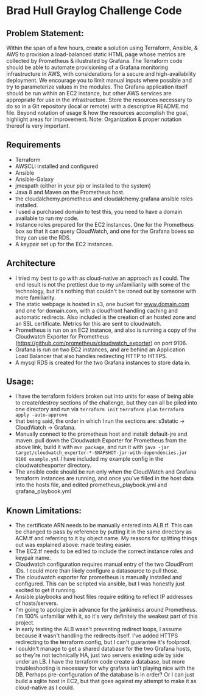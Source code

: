 # Brad Hull Graylog Challenge Code

## Problem Statement:
Within the span of a few hours, create a solution using Terraform,
Ansible, & AWS to provision a load-balanced static HTML page whose
metrics are collected by Prometheus & illustrated by Grafana.
The Terraform code should be able to automate provisioning of a Grafana
monitoring infrastructure in AWS, with considerations for a secure and
high-availability deployment. We encourage you to limit manual inputs where
possible and try to parameterize values in the modules. The Grafana application
itself should be run within an EC2 instance, but other AWS services are
appropriate for use in the infrastructure.
Store the resources necessary to do so in a Git repository (local or
remote) with a descriptive README.md file.
Beyond notation of usage & how the resources accomplish the goal,
highlight areas for improvement.
Note: Organization & proper notation thereof is very important.

## Requirements
- Terraform
- AWSCLI installed and configured
- Ansible
- Ansible-Galaxy
- jmespath (either in your pip or installed to the system)
- Java 8 and Maven on the Prometheus host.
- the cloudalchemy.prometheus and cloudalchemy.grafana ansible roles installed.
- I used a purchased domain to test this, you need to have a domain available to run my code.
- Instance roles prepared for the EC2 instances. One for the Prometheus box so that it can query CloudWatch, and one for the Grafana boxes so they can use the RDS.
- A keypair set up for the EC2 instances.

## Architecture
- I tried my best to go with as cloud-native an approach as I could. The end result is not the prettiest due to my unfamiliarity with some of the technology, but it's nothing that couldn't be ironed out by someone with more familiarity.
- The static webpage is hosted in s3, one bucket for www.domain.com and one for domain.com, with a cloudfront handling caching and automatic redirects. Also included is the creation of an hosted zone and an SSL certificate. Metrics for this are sent to cloudwatch.
- Prometheus is run on an EC2 instance, and also is running a copy of the Cloudwatch Exporter for Prometheus (https://github.com/prometheus/cloudwatch_exporter) on port 9106.
- Grafana is run on two EC2 instances, and are behind an Application Load Balancer that also handles redirecting HTTP to HTTPS.
- A mysql RDS is created for the two Grafana instances to store data in.

## Usage:
- I have the terraform folders broken out into units for ease of being able to create/destroy sections of the challenge, but they can all be piled into one directory and run via `terraform init` `terraform plan` `terraform apply -auto-approve`
- that being said, the order in which I run the sections are: s3static -> CloudWatch -> Grafana.
- Manually connect to the prometheus host and install: default-jre and maven. pull down the Cloudwatch Exporter for Prometheus from the above link, build it with `mvn package`, and run it with `java -jar target/cloudwatch_exporter-*-SNAPSHOT-jar-with-dependencies.jar 9106 example.yml` I have included my example config in the cloudwatchexporter directory.
- The ansible code should be run only when the CloudWatch and Grafana terraform instances are running, and once you've filled in the host data into the hosts file, and edited prometheus_playbook.yml and grafana_playbook.yml

## Known Limitations:
- The certificate ARN needs to be manually entered into ALB.tf. This can be changed to pass by reference by putting it in the same directory as ACM.tf and referring to it by object name. My reasons for splitting things out was explained above: made testing easier.
- The EC2.tf needs to be edited to include the correct instance roles and keypair name.
- Cloudwatch configuration requires manual entry of the two CloudFront IDs. I could more than likely configure a datasource to pull those.
- The cloudwatch exporter for prometheus is manually installed and configured. This can be scripted via ansible, but I was honestly just excited to get it running.
- Ansible playbooks and host files require editing to reflect IP addresses of hosts/servers.
- I'm going to apologize in advance for the jankineiss around Prometheus. I'm 100% unfamiliar with it, so it's very definitely the weakest part of this project.
- In early testing the ALB wasn't preventing redirect loops, I assume because it wasn't handling the redirects itself. I've added HTTPS redirecting to the terraform config, but I can't guarantee it's foolproof.
- I couldn't manage to get a shared database for the two Grafana hosts, so they're not technically HA, just two servers existing side by side under an LB. I have the terraform code create a database, but more troubleshooting is necessary for why grafana isn't playing nice with the DB. Perhaps pre-configuration of the database is in order? Or I can just build a sqlite host in EC2, but that goes against my attempt to make it as cloud-native as I could.
